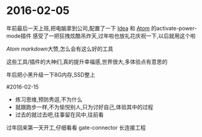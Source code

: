 # 2016-02-05 
年前最后一天上班,把电脑拿到公司,配置了一下 [Idea](https://github.com/ViceFantasyPlace/activate-power-mode) 和 [Atom](https://github.com/JoelBesada/activate-power-mode) 的activate-power-mode插件
感受了一把狂拽炫酷吊炸天,过年啦也放礼花庆祝一下,以后就用这个啦

*Atom* *markdown*大赞,怎么会有这么好的工具

这些工具/插件的大神们,真的提升幸福感,世界很大,多体验点有意思的

年后把小黑升级一下8G内存,SSD整上

#2016-02-15
 * 练习思维,预防秀逗,不为什么
 * 就跟跑步一样,不为愉悦别人,只为讨好自己,体验其中的过程
 * 过去的就过去吧,往事留在风中,往前看
 
 过年回来第一天开工,仔细看看 gate-connector 长连接工程